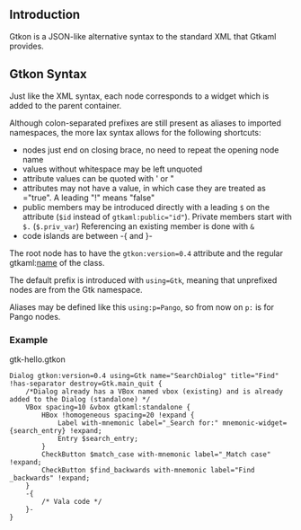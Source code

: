 ## Introduction ##

Gtkon is a JSON-like alternative syntax to the standard XML that Gtkaml provides.

## Gtkon Syntax ##

Just like the XML syntax, each node corresponds to a widget which is added to the parent container.

Although colon-separated prefixes are still present as aliases to imported namespaces, the more lax syntax allows for the following shortcuts:

  * nodes just end on closing brace, no need to repeat the opening node name
  * values without whitespace may be left unquoted
  * attribute values can be quoted with ' or "
  * attributes may not have a value, in which case they are treated as ="true". A leading "!" means "false"
  * public members may be introduced directly with a leading `$` on the attribute (`$id` instead of `gtkaml:public="id"`). Private members start with `$.` (`$.priv_var`) Referencing an existing member is done with `&`
  * code islands are between  -{ and }-

The root node has to have the `gtkon:version=0.4` attribute and the regular gtkaml:[name](http://code.google.com/p/gtkaml/wiki/GtkamlKeywords#gtkaml:name) of the class.

The default prefix is introduced with `using=Gtk`, meaning that unprefixed nodes are from the Gtk namespace.

Aliases may be defined like this `using:p=Pango`, so from now on `p:` is for Pango nodes.

### Example ###
gtk-hello.gtkon
```
Dialog gtkon:version=0.4 using=Gtk name="SearchDialog" title="Find" !has-separator destroy=Gtk.main_quit {
	/*Dialog already has a VBox named vbox (existing) and is already added to the Dialog (standalone) */
	VBox spacing=10 &vbox gtkaml:standalone {
		HBox !homogeneous spacing=20 !expand {
			Label with-mnemonic label="_Search for:" mnemonic-widget={search_entry} !expand;
			Entry $search_entry;
		}
		CheckButton $match_case with-mnemonic label="_Match case" !expand;
		CheckButton $find_backwards with-mnemonic label="Find _backwards" !expand;
	}
	-{
		/* Vala code */
	}-
}
```
